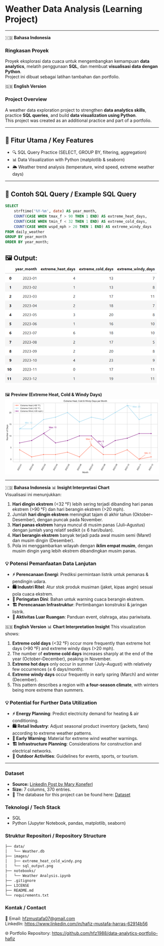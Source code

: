 # Weather Data Analysis (Learning Project)

---

🇮🇩 **Bahasa Indonesia**
### Ringkasan Proyek   
Proyek eksplorasi data cuaca untuk mengembangkan kemampuan **data analytics**, melatih penggunaan **SQL**, dan membuat **visualisasi data dengan Python**.  
Project ini dibuat sebagai latihan tambahan dan portfolio.

🇬🇧 **English Version**
### Project Overview   
A weather data exploration project to strengthen **data analytics skills**, practice **SQL queries**, and build **data visualization using Python**.  
This project was created as an additional practice and part of a portfolio.

---

## 📌 Fitur Utama / Key Features
- 🔍 SQL Query Practice (SELECT, GROUP BY, filtering, aggregation)  
- 📊 Data Visualization with Python (matplotlib & seaborn)  
- 🌦️ Weather trend analysis (temperature, wind speed, extreme weather days)  

---

## 📖 Contoh SQL Query / Example SQL Query
```sql
SELECT
    strftime('%Y-%m', date) AS year_month,
    COUNT(CASE WHEN tmax_f > 90 THEN 1 END) AS extreme_heat_days,
    COUNT(CASE WHEN tmin_f < 32 THEN 1 END) AS extreme_cold_days,
    COUNT(CASE WHEN wspd_mph > 20 THEN 1 END) AS extreme_windy_days
FROM daily_weather
GROUP BY year_month
ORDER BY year_month;
```
  🖼️ Output:  
  ![SQL Output](images/sql_output.png) 
---

🖼️ **Preview (Extreme Heat, Cold & Windy Days)**  
![Extreme Heat, Cold & Windy Days](images/extreme_heat_cold_windy.png)  

---

🇮🇩 **Bahasa Indonesia**
📊 **Insight Interpretasi Chart**  
Visualisasi ini menunjukkan:  
1. **Hari dingin ekstrem** (<32 °F) lebih sering terjadi dibanding hari panas ekstrem (>90 °F) dan hari berangin ekstrem (>20 mph).  
2. Jumlah **hari dingin ekstrem** meningkat tajam di akhir tahun (Oktober–Desember), dengan puncak pada November.  
3. **Hari panas ekstrem** hanya muncul di musim panas (Juli–Agustus) dengan jumlah yang relatif sedikit (≤ 6 hari/bulan).  
4. **Hari berangin ekstrem** banyak terjadi pada awal musim semi (Maret) dan musim dingin (Desember).  
5. Pola ini menggambarkan wilayah dengan **iklim empat musim**, dengan musim dingin yang lebih ekstrem dibandingkan musim panas.  

### 💡 Potensi Pemanfaatan Data Lanjutan
- **⚡ Perencanaan Energi**: Prediksi permintaan listrik untuk pemanas & pendingin udara.  
- **🛍️ Industri Ritel**: Atur stok produk musiman (jaket, kipas angin) sesuai pola cuaca ekstrem.  
- **🚨 Peringatan Dini**: Bahan untuk warning cuaca berangin ekstrem.  
- **🏗️ Perencanaan Infrastruktur**: Pertimbangan konstruksi & jaringan listrik.  
- **🎪 Aktivitas Luar Ruangan**: Panduan event, olahraga, atau pariwisata.  

🇬🇧 **English Version**
📊 **Chart Interpretation Insight**
This visualization shows:
1. **Extreme cold days** (<32 °F) occur more frequently than extreme hot days (>90 °F) and extreme windy days (>20 mph).
2. The number of **extreme cold days** increases sharply at the end of the year (October–December), peaking in November.
3. **Extreme hot days** only occur in summer (July–August) with relatively few occurrences (≤ 6 days/month).
4. **Extreme windy days** occur frequently in early spring (March) and winter (December).
5. This pattern describes a region with **a four-season climate**, with winters being more extreme than summers.

### 💡 Potential for Further Data Utilization
- **⚡ Energy Planning**: Predict electricity demand for heating & air conditioning.
- **🛍️ Retail Industry**: Adjust seasonal product inventory (jackets, fans) according to extreme weather patterns.
- **🚨 Early Warning**: Material for extreme wind weather warnings.
- **🏗️ Infrastructure Planning**: Considerations for construction and electrical networks.
- **🎪 Outdoor Activities**: Guidelines for events, sports, or tourism.

---

### Dataset  
- **Source:** [LinkedIn Post by Mary Koneferl](https://www.linkedin.com/posts/mary-knoeferl_extreme-weather-data-analysis-project-mknoeferl-activity-7371233708634419200-gv5c?utm_source=share&utm_medium=member_desktop&rcm=ACoAAAvEfcEBGoC1T5quuEpkCHJA9lb82uz-6iw)
- **Size:** 7 columns, 370 entries.
- 📌 The database for this project can be found here: [Dataset](https://lnkd.in/gkxiUeMs)   

### Teknologi / Tech Stack
- SQL  
- Python (Jupyter Notebook, pandas, matplotlib, seaborn)

### Struktur Repositori / Repository Structure
```text
├── data/
│   └── Weather.db
├── images/
│   ├── extreme_heat_cold_windy.png
│   └── sql_output.png
├── notebooks/
│   └── Weather Analysis.ipynb
├── .gitignore
├── LICENSE
├── README.md
└── requirements.txt
```

### Kontak / Contact
📧 Email: hfzmustafa07@gmail.com  
LinkedIn: https://www.linkedin.com/in/hafiz-mustafa-harras-62914b56  

🌐 Portfolio Repository: https://github.com/hfz1988/data-analytics-portfolio-hafiz

